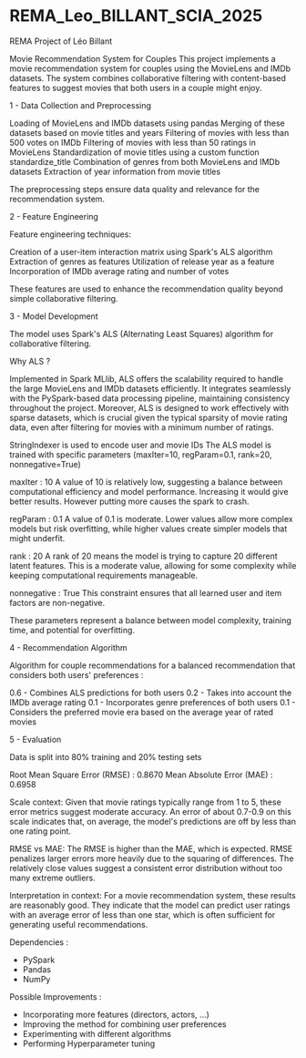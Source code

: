 # REMA_Leo_BILLANT_SCIA_2025
REMA Project of Léo Billant

Movie Recommendation System for Couples
This project implements a movie recommendation system for couples using the MovieLens and IMDb datasets. The system combines collaborative filtering with content-based features to suggest movies that both users in a couple might enjoy.

1 - Data Collection and Preprocessing

Loading of MovieLens and IMDb datasets using pandas
Merging of these datasets based on movie titles and years
Filtering of movies with less than 500 votes on IMDb
Filtering of movies with less than 50 ratings in MovieLens
Standardization of movie titles using a custom function standardize_title
Combination of genres from both MovieLens and IMDb datasets
Extraction of year information from movie titles

The preprocessing steps ensure data quality and relevance for the recommendation system.

2 - Feature Engineering

Feature engineering techniques:

Creation of a user-item interaction matrix using Spark's ALS algorithm
Extraction of genres as features
Utilization of release year as a feature
Incorporation of IMDb average rating and number of votes

These features are used to enhance the recommendation quality beyond simple collaborative filtering.

3 - Model Development

The model uses Spark's ALS (Alternating Least Squares) algorithm for collaborative filtering.

Why ALS ?

Implemented in Spark MLlib, ALS offers the scalability required to handle the large MovieLens and IMDb datasets efficiently. It integrates seamlessly with the PySpark-based data processing pipeline, maintaining consistency throughout the project. Moreover, ALS is designed to work effectively with sparse datasets, which is crucial given the typical sparsity of movie rating data, even after filtering for movies with a minimum number of ratings.

StringIndexer is used to encode user and movie IDs
The ALS model is trained with specific parameters (maxIter=10, regParam=0.1, rank=20, nonnegative=True)

maxIter : 10
A value of 10 is relatively low, suggesting a balance between computational efficiency and model performance. Increasing it would give better results.
However putting more causes the spark to crash.

regParam : 0.1
A value of 0.1 is moderate. Lower values allow more complex models but risk overfitting, while higher values create simpler models that might underfit.

rank : 20
A rank of 20 means the model is trying to capture 20 different latent features. This is a moderate value, allowing for some complexity while keeping computational requirements manageable.

nonnegative : True
This constraint ensures that all learned user and item factors are non-negative.

These parameters represent a balance between model complexity, training time, and potential for overfitting.

4 - Recommendation Algorithm

Algorithm for couple recommendations for a balanced recommendation that considers both users' preferences :

0.6 - Combines ALS predictions for both users
0.2 - Takes into account the IMDb average rating
0.1 - Incorporates genre preferences of both users
0.1 - Considers the preferred movie era based on the average year of rated movies

5  - Evaluation

Data is split into 80% training and 20% testing sets

Root Mean Square Error (RMSE) : 0.8670
Mean Absolute Error (MAE) : 0.6958

Scale context: 
Given that movie ratings typically range from 1 to 5, these error metrics suggest moderate accuracy. An error of about 0.7-0.9 on this scale indicates that, on average, the model's predictions are off by less than one rating point.

RMSE vs MAE: 
The RMSE is higher than the MAE, which is expected. RMSE penalizes larger errors more heavily due to the squaring of differences. The relatively close values suggest a consistent error distribution without too many extreme outliers.

Interpretation in context: 
For a movie recommendation system, these results are reasonably good. They indicate that the model can predict user ratings with an average error of less than one star, which is often sufficient for generating useful recommendations.

Dependencies :

- PySpark
- Pandas
- NumPy

Possible Improvements :

- Incorporating more features (directors, actors, ...)
- Improving the method for combining user preferences
- Experimenting with different algorithms
- Performing Hyperparameter tuning
